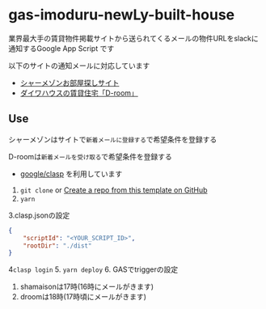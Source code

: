 # gas-imoduru-newLy-built-house

業界最大手の賃貸物件掲載サイトから送られてくるメールの物件URLをslackに通知するGoogle App Script です

以下のサイトの通知メールに対応しています

- [シャーメゾンお部屋探しサイト](https://www.shamaison.com/)
- [ダイワハウスの賃貸住宅「D-room」](https://www.daiwaliving.co.jp/chintai/)

## Use

シャーメゾンはサイトで```新着メールに登録する```で希望条件を登録する

D-roomは```新着メールを受け取る```で希望条件を登録する

- [google/clasp](https://github.com/google/clasp) を利用しています


1. ```git clone``` or [Create a repo from this template on GitHub](https://github.com/d8y/gas-imodutsu-newly-built-house/generate) 
2. ```yarn```

3.clasp.jsonの設定

```.clasp.json
{
    "scriptId": "<YOUR_SCRIPT_ID>",
    "rootDir": "./dist"
}
```

4```clasp login```
5. ```yarn deploy```
6. GASでtriggerの設定
   1. shamaisonは17時(16時にメールがきます)
   2. droomは18時(17時頃にメールがきます)